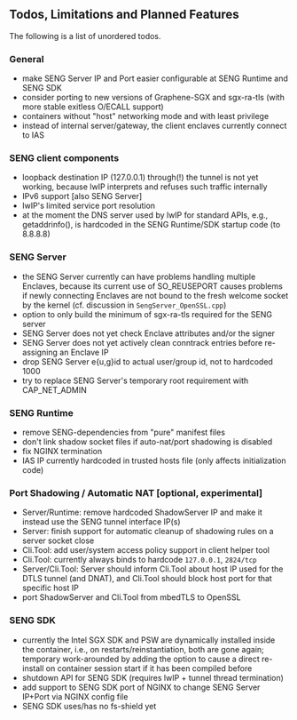 ## Todos, Limitations and Planned Features

The following is a list of unordered todos.

### General
* make SENG Server IP and Port easier configurable at SENG Runtime and SENG SDK
* consider porting to new versions of Graphene-SGX and sgx-ra-tls (with more stable exitless O/ECALL support)
* containers without "host" networking mode and with least privilege
* instead of internal server/gateway, the client enclaves currently connect to IAS


### SENG client components
* loopback destination IP (127.0.0.1) through(!) the tunnel is not yet working, because lwIP interprets and refuses such traffic internally
* IPv6 support [also SENG Server]
* lwIP's limited service port resolution
* at the moment the DNS server used by lwIP for standard APIs, e.g., getaddrinfo(), is hardcoded in the SENG Runtime/SDK startup code (to 8.8.8.8)


### SENG Server
* the SENG Server currently can have problems handling multiple Enclaves, because its current use of SO_REUSEPORT causes problems if newly connecting Enclaves are not bound to the fresh welcome socket by the kernel (cf. discussion in `SengServer_OpenSSL.cpp`)
* option to only build the minimum of sgx-ra-tls required for the SENG server
* SENG Server does not yet check Enclave attributes and/or the signer
* SENG Server does not yet actively clean conntrack entries before re-assigning an Enclave IP
* drop SENG Server e{u,g}id to actual user/group id, not to hardcoded 1000
* try to replace SENG Server's temporary root requirement with CAP_NET_ADMIN


### SENG Runtime
* remove SENG-dependencies from "pure" manifest files
* don't link shadow socket files if auto-nat/port shadowing is disabled
* fix NGINX termination
* IAS IP currently hardcoded in trusted hosts file (only affects initialization code)


### Port Shadowing / Automatic NAT [optional, experimental]
* Server/Runtime: remove hardcoded ShadowServer IP and make it instead use the SENG tunnel interface IP(s)
* Server: finish support for automatic cleanup of shadowing rules on a server socket close
* Cli.Tool: add user/system access policy support in client helper tool
* Cli.Tool: currently always binds to hardcode `127.0.0.1`, `2824/tcp`
* Server/Cli.Tool: Server should inform Cli.Tool about host IP used for the DTLS tunnel (and DNAT), and Cli.Tool should block host port for that specific host IP
* port ShadowServer and Cli.Tool from mbedTLS to OpenSSL


### SENG SDK
* currently the Intel SGX SDK and PSW are dynamically installed inside the container, i.e., on restarts/reinstantiation, both are gone again; temporary work-arounded by adding the option to cause a direct re-install on container session start if it has been compiled before
* shutdown API for SENG SDK (requires lwIP + tunnel thread termination)
* add support to SENG SDK port of NGINX to change SENG Server IP+Port via NGINX config file
* SENG SDK uses/has no fs-shield yet
